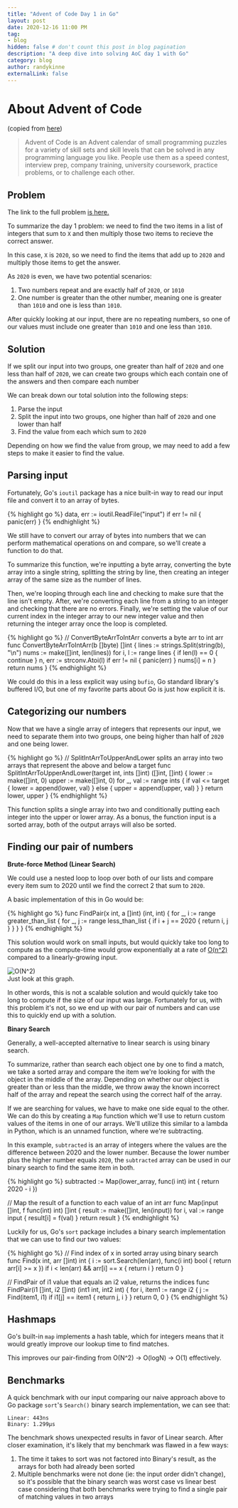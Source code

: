 ```yaml
---
title: "Advent of Code Day 1 in Go"
layout: post
date: 2020-12-16 11:00 PM
tag:
- blog
hidden: false # don't count this post in blog pagination
description: "A deep dive into solving AoC day 1 with Go"
category: blog
author: randykinne
externalLink: false
---
```


# About Advent of Code

(copied from [here](https://adventofcode.com/2020/about)) 
> Advent of Code is an Advent calendar of small programming puzzles for a variety of skill sets and skill levels that can be solved in any programming language you like. People use them as a speed contest, interview prep, company training, university coursework, practice problems, or to challenge each other.

## Problem ##

The link to the full problem [is here.](https://adventofcode.com/2020/day/1)

To summarize the day 1 problem: we need to find the two items in a list of integers that sum to `X` and then multiply those two items to recieve the correct answer. 

In this case, `X` is `2020`, so we need to find the items that add up to `2020` and multiply those items to get the answer.
 
As `2020` is even, we have two potential scenarios:
1. Two numbers repeat and are exactly half of `2020`, or `1010`
2. One number is greater than the other number, meaning one is greater than `1010` and one is less than `1010`.

After quickly looking at our input, there are no repeating numbers, so one of our values must include one greater than `1010` and one less than `1010`.

## Solution

If we split our input into two groups, one greater than half of `2020` and one less than half of `2020`, we can create two groups which each contain one of the answers and then compare each number

We can break down our total solution into the following steps:
1. Parse the input
2. Split the input into two groups, one higher than half of `2020` and one lower than half
3. Find the value from each which sum to `2020`

Depending on how we find the value from group, we may need to add a few steps to make it easier to find the value.

## Parsing input

Fortunately, Go's `ioutil` package has a nice built-in way to read our input file and convert it to an array of bytes.

{% highlight go %}
data, err := ioutil.ReadFile("input")
if err != nil {
    panic(err)
}
{% endhighlight %}

We still have to convert our array of bytes into numbers that we can perform mathematical operations on and compare, so we'll create a function to do that.

To summarize this function, we're inputting a byte array, converting the byte array into a single string, splitting the string by line, then creating an integer array of the same size as the number of lines.

Then, we're looping through each line and checking to make sure that the line isn't empty. After, we're converting each line from a string to an integer and checking that there are no errors. Finally, we're setting the value of our current index in the integer array to our new integer value and then returning the integer array once the loop is completed.

{% highlight go %}
// ConvertByteArrToIntArr converts a byte arr to int arr
func ConvertByteArrToIntArr(b []byte) []int {
	lines := strings.Split(string(b), "\n")
	nums := make([]int, len(lines))
	for i, l := range lines {
		if len(l) == 0 {
			continue
		}
		n, err := strconv.Atoi(l)
		if err != nil {
            panic(err)
        }
		nums[i] = n
	}
	return nums
}
{% endhighlight %}

We could do this in a less explicit way using `bufio`, Go standard library's buffered I/O, but one of my favorite parts about Go is just how explicit it is.

## Categorizing our numbers

Now that we have a single array of integers that represents our input, we need to separate them into two groups, one being higher than half of `2020` and one being lower.

{% highlight go %}
// SplitIntArrToUpperAndLower splits an array into two arrays that represent the above and below a target
func SplitIntArrToUpperAndLower(target int, ints []int) ([]int, []int) {
	lower := make([]int, 0)
	upper := make([]int, 0)
	for _, val := range ints {
		if val <= target {
			lower = append(lower, val)
		} else {
			upper = append(upper, val)
		}
	}
	return lower, upper
}
{% endhighlight %}

This function splits a single array into two and conditionally putting each integer into the upper or lower array. As a bonus, the function input is a sorted array, both of the output arrays will also be sorted.

## Finding our pair of numbers

**Brute-force Method (Linear Search)**

We could use a nested loop to loop over both of our lists and compare every item sum to 2020 until we find the correct 2 that sum to `2020`. 

A basic implementation of this in Go would be:

{% highlight go %}
func FindPair(x int, a []int) (int, int) {
    for _, i := range greater_than_list {
        for _, j := range less_than_list {
            if i + j == 2020 {
                return i, j
            }
        }
    }
}
{% endhighlight %} 

This solution would work on small inputs, but would quickly take too long to compute as the compute-time would grow exponentially at a rate of [O(n^2)](https://developerinsider.co/big-o-notation-explained-with-examples/) compared to a linearly-growing input.

<img class="image" src="https://lukasmestan.com/assets/images/o-n2.png" alt="O(N^2)">
<figcaption class="caption">Just look at this graph.</figcaption>

In other words, this is not a scalable solution and would quickly take too long to compute if the size of our input was large. Fortunately for us, with this problem it's not, so we end up with our pair of numbers and can use this to quickly end up with a solution.

**Binary Search**

Generally, a well-accepted alternative to linear search is using binary search.

To summarize, rather than search each object one by one to find a match, we take a sorted array and compare the item we're looking for with the object in the middle of the array. Depending on whether our object is greater than or less than the middle, we throw away the known incorrect half of the array and repeat the search using the correct half of the array.

If we are searching for values, we have to make one side equal to the other. We can do this by creating a `Map` function which we'll use to return custom values of the items in one of our arrays. We'll utilize this similar to a lambda in Python, which is an unnamed function, where we're subtracting.

In this example, `subtracted` is an array of integers where the values are the difference between 2020 and the lower number. Because the lower number plus the higher number equals `2020`, the `subtracted` array can be used in our binary search to find the same item in both.

{% highlight go %} 
subtracted := Map(lower_array, func(i int) int { return 2020 - i })

// Map the result of a function to each value of an int arr
func Map(input []int, f func(int) int) []int {
	result := make([]int, len(input))
	for i, val := range input {
		result[i] = f(val)
	}
	return result
}
{% endhighlight %}

Luckily for us, Go's `sort` package includes a binary search implementation that we can use to find our two values:

{% highlight go %} 
// Find index of x in sorted array using binary search
func Find(x int, arr []int) int {
	i := sort.Search(len(arr), func(i int) bool { return arr[i] >= x })
	if i < len(arr) && arr[i] == x {
		return i
	}
	return 0
}

// FindPair of i1 value that equals an i2 value, returns the indices
func FindPair(i1 []int, i2 []int) (int1 int, int2 int) {
	for i, item1 := range i2 {
		j := Find(item1, i1)
		if i1[j] == item1 {
			return j, i
		}
	}
	return 0, 0
}
{% endhighlight %} 

## Hashmaps

Go's built-in `map` implements a hash table, which for integers means that it would greatly improve our lookup time to find matches.

This improves our pair-finding from O(N^2) -> O(logN) -> O(1) effectively.

## Benchmarks

A quick benchmark with our input comparing our naive approach above to Go package `sort`'s `Search()` binary search implementation, we can see that:

```
Linear: 443ns
Binary: 1.299µs
```

The benchmark shows unexpected results in favor of Linear search. After closer examination, it's likely that my benchmark was flawed in a few ways:
1. The time it takes to sort was not factored into Binary's result, as the arrays for both had already been sorted
2. Multiple benchmarks were not done (ie: the input order didn't change), so it's possible that the binary search was worst case vs linear best case considering that both benchmarks were trying to find a single pair of matching values in two arrays


